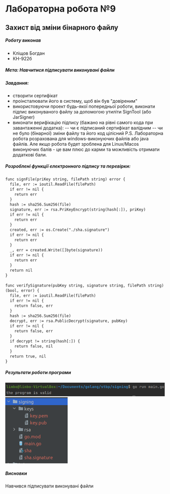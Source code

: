 # Лабораторна робота №9
## Захист від зміни бінарного файлу
##### Роботу виконав
- Кліщов Богдан
- КН-922б
##### Мета: Навчитися підписувати виконувані файли
##### Завдання:
-	створити сертифікат
-	проінсталювати його в систему, щоб він був "довіреним"
-	використовуючи проект будь-якої попередньої роботи, виконати підпис виконуваного файлу за допомогою утиліти SignTool (або JarSigner)
-	виконати верифікацію підпису (бажано на рівні самого кода при завантаженні додатка):
--	чи є підписаний сертифікат валідним
--	чи не було (бінарної) зміни файлу та його код цілісний
P.S. Лабораторна робота розрахована для windows-виконуючих файлів або java файлів. Але якщо робота будет зроблена для Linux/Macos виконуючих балів - це вам плюс до карми та можливість отримати додаткові бали.


##### Розроблені функції електронного підпису та перевірки:

    func signFile(priKey string, filePath string) error {
      file, err := ioutil.ReadFile(filePath)
      if err != nil {
        return err
      }
      hash := sha256.Sum256(file)
      signature, err := rsa.PriKeyEncrypt(string(hash[:]), priKey)
      if err != nil {
        return err
      }
      created, err := os.Create("./sha.signature")
      if err != nil {
        return err
      }
      _, err = created.Write([]byte(signature))
      if err != nil {
        return err
      }
      return nil
    }

    func verifySignature(pubKey string, signature string, filePath string) (bool, error) {
      file, err := ioutil.ReadFile(filePath)
      if err != nil {
        return false, err
      }
      hash := sha256.Sum256(file)
      decrypt, err := rsa.PublicDecrypt(signature, pubKey)
      if err != nil {
        return false, err
      }
      if decrypt != string(hash[:]) {
        return false, nil
      }
      return true, nil
    }


##### Результати роботи програми
![results](./img/result1.png "Title")
![results](./img/result2.png "Title")

##### Висновки
Навчився підписувати виконувані файли
